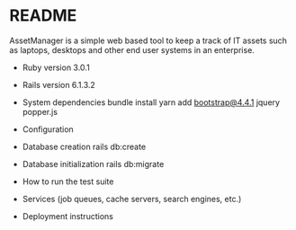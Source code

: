 # README

AssetManager is a simple web based tool to keep a track of IT assets such as laptops, desktops and other end user systems in an enterprise.

* Ruby version
3.0.1
* Rails version
6.1.3.2
* System dependencies
bundle install
yarn add bootstrap@4.4.1 jquery popper.js
* Configuration

* Database creation
rails db:create
* Database initialization
rails db:migrate
* How to run the test suite

* Services (job queues, cache servers, search engines, etc.)

* Deployment instructions


